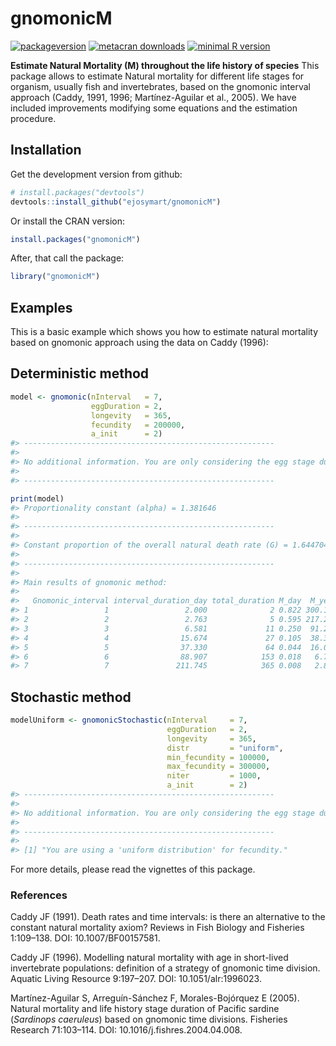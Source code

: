 # gnomonicM

[![packageversion](https://img.shields.io/badge/Package%20version-1.0.1-orange.svg?style=flat-square)](commits/master)
[![metacran
downloads](http://cranlogs.r-pkg.org/badges/gnomonicM)](http://cran.rstudio.com/web/packages/gnomonicM/index.html)
[![minimal R
version](https://img.shields.io/badge/R%3E%3D-3.6.0-6666ff.svg)](https://cran.r-project.org/)

**Estimate Natural Mortality (M) throughout the life history of
species** This package allows to estimate Natural mortality for
different life stages for organism, usually fish and invertebrates,
based on the gnomonic interval approach (Caddy, 1991, 1996;
Martínez-Aguilar et al., 2005). We have included improvements modifying
some equations and the estimation procedure.

## Installation

Get the development version from github:

``` r
# install.packages("devtools")
devtools::install_github("ejosymart/gnomonicM")
```

Or install the CRAN version:

``` r
install.packages("gnomonicM")
```

After, that call the package:

``` r
library("gnomonicM")
```

## Examples

This is a basic example which shows you how to estimate natural
mortality based on gnomonic approach using the data on Caddy (1996):

## Deterministic method

``` r
model <- gnomonic(nInterval   = 7, 
                  eggDuration = 2, 
                  longevity   = 365, 
                  fecundity   = 200000, 
                  a_init      = 2)
#> -------------------------------------------------------- 
#> 
#> No additional information. You are only considering the egg stage duration = 2 
#> 
#> --------------------------------------------------------

print(model)
#> Proportionality constant (alpha) = 1.381646 
#> 
#> -------------------------------------------------------- 
#> 
#> Constant proportion of the overall natural death rate (G) = 1.644704 
#> 
#> -------------------------------------------------------- 
#> 
#> Main results of gnomonic method: 
#> 
#>   Gnomonic_interval interval_duration_day total_duration M_day  M_year No_Surv
#> 1                 1                 2.000              2 0.822 300.158   38614
#> 2                 2                 2.763              5 0.595 217.247    7455
#> 3                 3                 6.581             11 0.250  91.217    1439
#> 4                 4                15.674             27 0.105  38.300     278
#> 5                 5                37.330             64 0.044  16.081      54
#> 6                 6                88.907            153 0.018   6.752      10
#> 7                 7               211.745            365 0.008   2.835       2
```

## Stochastic method

``` r
modelUniform <- gnomonicStochastic(nInterval     = 7, 
                                   eggDuration   = 2,
                                   longevity     = 365,
                                   distr         = "uniform", 
                                   min_fecundity = 100000, 
                                   max_fecundity = 300000, 
                                   niter         = 1000, 
                                   a_init        = 2)
#> -------------------------------------------------------- 
#> 
#> No additional information. You are only considering the egg stage duration = 2 
#> 
#> -------------------------------------------------------- 
#> 
#> [1] "You are using a 'uniform distribution' for fecundity."
```

For more details, please read the vignettes of this package.

### References

Caddy JF (1991). Death rates and time intervals: is there an alternative
to the constant natural mortality axiom? Reviews in Fish Biology and
Fisheries 1:109–138. DOI: 10.1007/BF00157581.

Caddy JF (1996). Modelling natural mortality with age in short-lived
invertebrate populations: definition of a strategy of gnomonic time
division. Aquatic Living Resource 9:197–207. DOI: 10.1051/alr:1996023.

Martínez-Aguilar S, Arreguín-Sánchez F, Morales-Bojórquez E (2005).
Natural mortality and life history stage duration of Pacific sardine
(*Sardinops caeruleus*) based on gnomonic time divisions. Fisheries
Research 71:103–114. DOI: 10.1016/j.fishres.2004.04.008.
